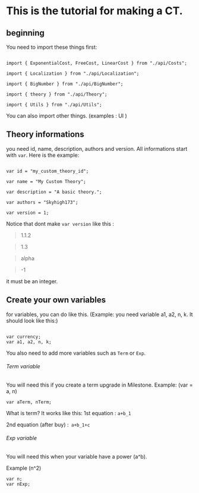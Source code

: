 # This is the tutorial for making a CT.


## beginning
You need to import these things first:

```

import { ExponentialCost, FreeCost, LinearCost } from "./api/Costs";

import { Localization } from "./api/Localization";

import { BigNumber } from "./api/BigNumber";

import { theory } from "./api/Theory";

import { Utils } from "./api/Utils";

```

You can also import other things. (examples : UI )

## Theory informations

you need id, name, description, authors and version.
All informations start with `var`. Here is the example:

```

var id = "my_custom_theory_id";

var name = "My Custom Theory";

var description = "A basic theory.";

var authors = "Skyhigh173";

var version = 1;

```
Notice that dont make `var version` like this :

> 1.1.2

> 1.3

> alpha

> -1

it must be an integer.
## Create your own variables

for variables, you can do like this.
(Example: you need variable a1, a2, n, k. It should look like this:)

```

var currency;
var a1, a2, n, k;

```
You also need to add more variables such as `Term` or `Exp`.

###### Term variable
You will need this if you create a term upgrade in Milestone.
Example: (var = a, n)
```
var aTerm, nTerm;
```
What is term?
It works like this:
1st equation : `a+b_1`

2nd equation (after buy) :` a+b_1+c`

###### Exp variable
You will need this when your variable have a power (a^b).

Example (n^2)
```
var n;
var nExp;
```
